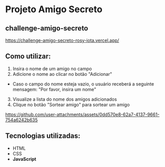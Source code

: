 # Projeto Amigo Secreto

## challenge-amigo-secreto

https://challenge-amigo-secreto-rosy-iota.vercel.app/

## Como utilizar:
1. Insira o nome de um amigo no campo
2. Adicione o nome ao clicar no botão "Adicionar"
- Caso o campo do nome esteja vazio, o usuário receberá a seguinte mensagem: "Por favor, insira um nome"
3. Visualize a lista do nome dos amigos adicionados
4. Clique no botão "Sortear amigo" para sortear um amigo

https://github.com/user-attachments/assets/0dd570e8-62a7-4137-9661-754a6242b635

## Tecnologias utilizadas:
- HTML
- CSS
- **JavaScript**

